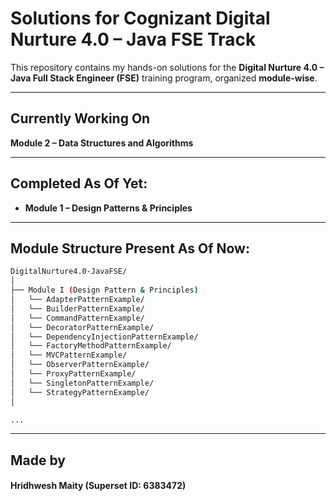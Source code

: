 # Solutions for Cognizant Digital Nurture 4.0 – Java FSE Track

This repository contains my hands-on solutions for the **Digital Nurture 4.0 – Java Full Stack Engineer (FSE)** training program, organized **module-wise**.

---

## Currently Working On

**Module 2 – Data Structures and Algorithms**

---

## Completed As Of Yet:

- **Module 1 – Design Patterns & Principles**

---

## Module Structure Present As Of Now:

```bash
DigitalNurture4.0-JavaFSE/
│
├── Module I (Design Pattern & Principles)
│   └── AdapterPatternExample/
│   └── BuilderPatternExample/
│   └── CommandPatternExample/
│   └── DecoratorPatternExample/
│   └── DependencyInjectionPatternExample/
│   └── FactoryMethodPatternExample/
│   └── MVCPatternExample/
│   └── ObserverPatternExample/
│   └── ProxyPatternExample/
│   └── SingletonPatternExample/
│   └── StrategyPatternExample/
│

...
```

---

## Made by

#### Hridhwesh Maity (Superset ID: 6383472)
